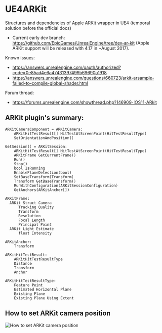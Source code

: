 # UE4ARKit
Structures and dependencies of Apple ARKit wrapper in UE4 (temporal solution before the official docs)

* Current early dev branch: https://github.com/EpicGames/UnrealEngine/tree/dev-ar-kit (Apple ARKit support will be released with 4.17 in ~August 2017).

Known issues:
* https://answers.unrealengine.com/oauth/authorized?code=0e85ad4e6a47431397499b69690a1918
* https://answers.unrealengine.com/questions/660723/arkit-arsample-failed-to-compile-global-shader.html

Forum thread:
* https://forums.unrealengine.com/showthread.php?146909-IOS11-ARkit


## ARKit plugin's summary:
```
ARKitCameraComponent = ARKitCamera:
	ARKitHitTestResult[] HitTestAtScreenPoint(HitTestResultType)
	SetOrientationAndPosition()

GetSession() = ARKitSession:
	ARKitHitTestResult[] HitTestAtScreenPoint(HitTestResultType)
	ARKitFrame GetCurrentFrame()
	Run()
	Stop()
	bool IsRunning
	EnablePlaneDetection(bool)
	SetBaseTransform(Transform)
	Transform GetBaseTransform()
	RunWithConfiguration(ARKitSessionConfiguration)
	GetAnchors(ARKitAnchor[])

ARKitFrame:
  ARKit Struct Camera
      Tracking Quality
      Transform
      Resolution
      Focal Length
      Principal Point
  ARKit Light Estimate
      float Intensity

ARKitAnchor:
    Transform
        
ARKitHitTestResult:
	ARKitHitTestResultType
	Distance
	Transform
	Anchor

ARKitHitTestResultType:
	Feature Point
	Estimated Horizontal Plane
	Existing Plane
	Existing Plane Using Extent
```
  
## How to set ARKit camera position
![How to set ARKit camera position](http://i.imgur.com/RuSMcy3.png)
